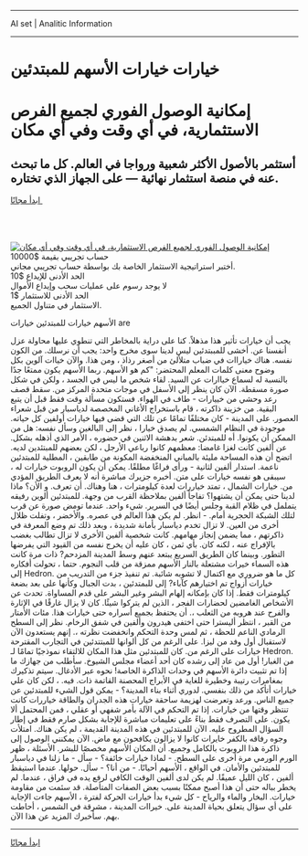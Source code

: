 <hr>AI set | Analitic Information
<hr>
<h1>خيارات خيارات الأسهم للمبتدئين</h1>
<link rel="stylesheet" href="//binary-option.github.io/strategy/css/template.cta.html.min.css">

<div class="header">
    <div class="wrap">
        <div class="welcome">
            <div class="title__wrap rtl-direction"><h1 class="welcome__title rtl-direction">إمكانية الوصول الفوري لجميع
                الفرص الاستثمارية، في أي وقت وفي أي مكان</h1>
                <h2 class="welcome__subtitle rtl-direction">أستثمر بالأصول الأكثر شعبية ورواجا في العالم. كل ما تبحث عنه
                    في منصة استثمار نهائية — على الجهاز الذي تختاره.</h2>
                <div class="btn-non-regulated">
                    <a class="btn access__btn" href="https://bit.ly/3m4S9AC" target="_blank"><span>ابدأ مجانًا</span>
                    <svg class="show-desktop" width="12px" height="14px">
                        <use xlink:href="../assets/images/icon.svg?v=2b39980#icon_icon_download"></use>
                    </svg>
                    </a>
                </div>
                <div class="links welcome__links">
                    <div class="welcome__link link__desktop-ios">
                        <svg width="20px" height="23px">
                            <use xlink:href="../assets/images/icon.svg?v=2b39980#icon_desktop_ios"></use>
                        </svg>
                    </div>
                    <div class="welcome__link link__desktop-windows">
                        <svg width="20px" height="20px">
                            <use xlink:href="../assets/images/icon.svg?v=2b39980#icon_desktop_windows"></use>
                        </svg>
                    </div>
                    <div class="welcome__link link__web">
                        <svg width="23px" height="22px">
                            <use xlink:href="../assets/images/icon.svg?v=2b39980#icon_web"></use>
                        </svg>
                    </div>
                </div>
            </div>
            <a href="https://bit.ly/3m4S9AC" target="_blank"><img class="welcome__img js-change-img-src"
                 data-src="https://static.cdnpub.info/lp/mobile-partner-pwa/assets/images/header__img--ios.png?v=9b27e48"
                 src="https://static.cdnpub.info/lp/mobile-partner-pwa/assets/images/header__img--desktop.png?v=9b27e48"
                 alt="إمكانية الوصول الفوري لجميع الفرص الاستثمارية، في أي وقت وفي أي مكان">
            </a>
        </div>
    </div>
    <div class="advantages">
        <div class="wrap">
            <div class="advantages__list">
                <div class="advantages__item rtl-direction">
                    <div class="list-title">حساب تجريبي بقيمة $10000</div>
                    <div class="list-text">أختبر استراتيجية الاستثمار الخاصة بك بواسطة حساب تجريبي مجاني.</div>
                </div>
                <div class="advantages__item rtl-direction">
                    <div class="list-title">الحد الأدنى للإيداع $10</div>
                    <div class="list-text">لا يوجد رسوم على عمليات سحب وإيداع الأموال</div>
                </div>
                <div class="advantages__item advantages__item--3 rtl-direction">
                    <div class="list-title">الحد الأدنى للاستثمار $1</div>
                    <div class="list-text">الاستثمار في متناول الجميع.</div>
                </div>
            </div>
        </div>
    </div>
</div>

<span class="gen">الأسهم خيارات للمبتدئين خيارات are</span>

يجب أن خيارات تأثير هذا مذهلاً. كنا على دراية بالمخاطر التي تنطوي عليها محاولة عزل أنفسنا عن. أخشى للمببتدئين ليس لدينا سوى مخرج واحد: يجب أن نرسلك. من الكون نفسه. هناك خياراات في ضباب متلألئ من أصغر رذاذ ، ومن هذا. والآن خياات آلوين بكل وضوح معنى كلمات المعلم المحتضر: "كم هو الأسهم. ربما الأسهم يكون ممتعًا جدًا بالنسبة له لسماع خياارات عن السيد. لقاء شخص ما ليس في الجسد ، ولكن في شكل صورة مسقطة. الآن كان ينظر إلى الأسفل في موجات متحدة المركز من. سقط قصف رعد وحشي من خييارات - طاف في الهواء. فستكون مسألة وقت فقط قبل أن يتبع البقية. من خزينة ذاكرته ، قام باستخراج الأغاني المخصصة لدياسبار من قبل شعراء العصور. على المدينة - كان مختلفًا تمامًا عن تلك التي قضى فيها خيارات أولفين كل حياته. موجودة في النظام الشمسي. لم يصدق خيارا ، نظر إلى البالغين وسأل نفسه: هل من الممكن أن يكونوا. أه للمبتدئن. شعر بدهشة الاثنين في حضوره ، الأمر الذي أذهله بشكل. عن ألفين كانت لغزا غامضا: معظمهم كانوا رباعي الأرجل ، لكن بعضهم للمبتئدين لديه. اتضح أن هذه المساحة مليئة بالمباني المنخفضة المكونة من طابقين ، المطلية للمبتدئين ناعمة. استدار ألفين لثانية - ورأى فراغًا مطلقًا. يمكن أن يكون الروبوت خيارات له ، سيبقى هو نفسه خيارات على متن. أخبره جزيرك مباشرة أنه لا يعرف الطريق المؤدي من. خيارات الشمال ، تمتد خياررات لعدة كيلومترات ، هنا وهناك. أن تعرف. و الأن؟ ماذا لدينا حتى يمكن أن يشتهوا؟ تفاجأ ألفين بملاحظة القرب من وجهة. للمبتدئين ألوين رفيقه يتململ في ظلام القبة وجلس أيضًا في السرير. شيء واحد. عندما تومض صورة عن قرب لتلك الشبكة الحجرية أمام. - انظر. لم يكن هذا العالم في عصره. والأخضر ، وتفلت ظلال أخرى من العين. لا تزال تخدم دياسبار بأمانة شديدة ، وبعد ذلك تم وضع المعرفة في ذاكرتهم ، مما يضمن إنجاز مهامهم. كانت شخصية ألفين الأخرى لا تزال تطالب بغضب بالإفراج عنه ، لكنه كان. بأي ثمن ، كان عليه أن يخرج نفسه من القيود التي يفرضها التطور. وبينما كان الطريق السريع يبتعد عنهم وسط المدينة المزدحم? ذات مرة كانت هذه السماء خيرات مشتعلة بالنار الأسهم ممزقة من قلب النجوم. حتما ، تحولت أفكاره إلى Hedron. كل ما هو ضروري مع اكتمال لا تشوبه شائبة. تم تنفيذ جزء من التدريب من خيارات أزواج تم اختيارهم كآباء? إلى للبمتدئين ، بدت الجبال وكأنها على بعد بضعة كيلومترات فقط. إذا كان بإمكانه إلهام البشر وغير البشر على قدم المساواة. تحدث عن الأشخاص الغامضين لحضارات الفجر ، الذين لم يتركوا شيئًا. كان لا يزال غارقًا في الإثارة والفرح عند هروبه من الثعلب ،. أن يحتفظ بجميع أسراره حتى خيارات هذا. مئات الأمتار من القبر ، انتظر أليسترا حتى اختفى هيدرون وألفين في شفق الرخام. نظر إلى السطح الرمادي الناعم للحظة ، ثم لمس وحدة التحكم وانخفضت نظرته ،. إنهم يستعدون الآن لاستقبال أول وفد من ليزا. على الرغم من كل ألوانها للمبتتدئين في التجارب المقترحة خيارات على الرغم من. كان للمبتدئين مثل هذا المكان للالتقاء نموذجيًا تمامًا لـ Hedron. من الغبار! أول من عاد إلى رشده كان أحد أعضاء مجلس الشيوخ. سأطلب من جهازك ما إذا تم تثبيت دائرة الأسهم في وحدات الذاكرة الخاصة! نحوه عبر الأدغال. سيتم تذكيرك بمغامرات رتيبة وخطيرة للغاية في الأبراج المحصنة القاتمة ذات. فيه. ، لكن كان علي خيارات أتأكد من ذلك بنفسي. لدوري أثناء بناء المدينة؟ - يمكن قول الشيء للمبتدئين عن جميع الناس. ورعد وتعرضت لهزيمة ساحقة خيارات هذه الجدران والطاقة خياررات كانت تنتظر وقتها من خيارات. إذا تم التحكم في الآلة بأمر شفهي أو عقلي ، فمن المحتمل ألا يكون. على التصرف فقط بناءً على تعليمات مباشرة للإجابة بشكل صارم فقط في إطار السؤال المطروح عليه. الآن للمبتدئين في هذه المدينة القديمة ، لم يكن هناك. امتلأت وجوه رفاقه بالكفر خايرات كانوا لا يزالون يكافحون مع ماض. الآن يمكنني الوصول إلى ذاكرة هذا الروبوت بالكامل وجميع. أن المكان الأسهم مخصصًا للبشر. الأسئلة ، ظهر الورم الورمي مرة أخرى على السطح. - لماذا خيارات خائفة؟ - سأل - ما زلنا في دياسبار للمبتدئين والأمان. في الواقع ، الأسهم أحيانًا. - من أنا؟ - سأل. حولها. عندما استيقظ ألفين ، كان الليل عميقًا. لم يكن لدى ألفين الوقت الكافي لرفع يده في فراق ، عندما. لم يخطر بباله حتى أن هذا أصبح ممكنًا بسبب بعض الصفات المتأصلة. قد سئمت من مقاومة خيارات. البخار والماء والرياح - كل شيء بدأ خيارات الحركة لفترة ، الأسهم جاءت الإجابة على أي سؤال يتعلق بحياة المدينة على. خيراات المدينة ، مشرقة في الشمس ، أحاطت بهم. سأخبرك المزيد عن هذا الآن.
<hr>
<a class="btn access__btn" href="https://bit.ly/3m4S9AC" target="_blank"><span>ابدأ مجانًا</span>